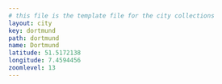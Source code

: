 ```yaml
---
# this file is the template file for the city collections
layout: city
key: dortmund
path: dortmund
name: Dortmund
latitude: 51.5172138
longitude: 7.4594456
zoomlevel: 13
---
```

